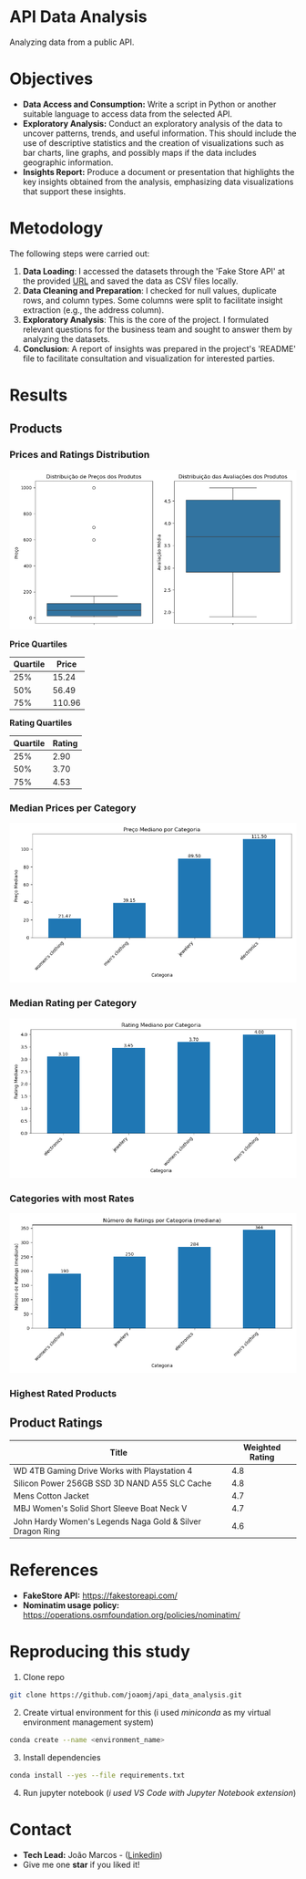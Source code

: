 # **API Data Analysis**
Analyzing data from a public API.

# **Objectives**

- **Data Access and Consumption:** Write a script in Python or another suitable language to access data from the selected API.
- **Exploratory Analysis:** Conduct an exploratory analysis of the data to uncover patterns, trends, and useful information. This should include the use of descriptive statistics and the creation of visualizations such as bar charts, line graphs, and possibly maps if the data includes geographic information.
- **Insights Report:** Produce a document or presentation that highlights the key insights obtained from the analysis, emphasizing data visualizations that support these insights.

# **Metodology**

The following steps were carried out:

1. **Data Loading**: I accessed the datasets through the 'Fake Store API' at the provided [URL](https://fakestoreapi.com) and saved the data as CSV files locally.
2. **Data Cleaning and Preparation**: I checked for null values, duplicate rows, and column types. Some columns were split to facilitate insight extraction (e.g., the address column).
3. **Exploratory Analysis**: This is the core of the project. I formulated relevant questions for the business team and sought to answer them by analyzing the datasets.
4. **Conclusion**: A report of insights was prepared in the project's 'README' file to facilitate consultation and visualization for interested parties.

# **Results**
## **Products**
### Prices and Ratings Distribution

![Prices and Ratings Distribution](img/dist_prices_ratings_boxplot2.png)


**Price Quartiles**

| Quartile | Price |
|----------|-------|
| 25%      | 15.24 |
| 50%      | 56.49 |
| 75%      | 110.96 |

**Rating Quartiles**

| Quartile | Rating |
|----------|--------|
| 25%      | 2.90   |
| 50%      | 3.70   |
| 75%      | 4.53   |

### Median Prices per Category

![Median Prices per Category](img/median_prices_per_category.png)

### Median Rating per Category

![Median Rating per Category](img/median_ratings_per_category.png)

### Categories with most Rates

![Median Number of Rates per Category](img/median_number_of_ratings_per_category.png)

### Highest Rated Products

## Product Ratings

| Title                                                     | Weighted Rating |
|-----------------------------------------------------------|-----------------|
| WD 4TB Gaming Drive Works with Playstation 4            | 4.8             |
| Silicon Power 256GB SSD 3D NAND A55 SLC Cache            | 4.8             |
| Mens Cotton Jacket                                       | 4.7             |
| MBJ Women's Solid Short Sleeve Boat Neck V               | 4.7             |
| John Hardy Women's Legends Naga Gold & Silver Dragon Ring | 4.6             |


# **References**
- **FakeStore API:** https://fakestoreapi.com/
- **Nominatim usage policy:** https://operations.osmfoundation.org/policies/nominatim/

# **Reproducing this study**

1. Clone repo
```bash 
git clone https://github.com/joaomj/api_data_analysis.git
```

2. Create virtual environment for this  (i used *miniconda* as my virtual environment management system)

```bash 
conda create --name <environment_name>
```

3. Install dependencies

```bash 
conda install --yes --file requirements.txt
```

4. Run jupyter notebook (*i used VS Code with Jupyter Notebook extension*)

# **Contact**
- **Tech Lead:** João Marcos - ([Linkedin](https://www.linkedin.com/in/joaomj))
- Give me one **star** if you liked it!